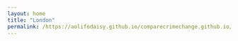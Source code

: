 ```yaml
---
layout: home
title: "London"
permalink: /https://aolifodaisy.github.io/comparecrimechange.github.io/London/
---
```

